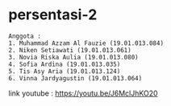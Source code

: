 # persentasi-2
```
Anggota :
1. Muhammad Azzam Al Fauzie (19.01.013.084)
2. Niken Setiawati (19.01.013.061)
3. Novia Riska Aulia (19.01.013.080)
4. Sofia Ardina (19.01.013.035)
5. Tis Asy Aria (19.01.013.124)
6. Vinna Jardyagustin (19.01.013.064)
```

link youtube :
https://youtu.be/J6MclJhKO20
